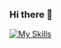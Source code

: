 ### Hi there 👋

<!--
**ggoulartm/ggoulartm** is a ✨ _special_ ✨ repository because its `README.md` (this file) appears on your GitHub profile.

Here are some ideas to get you started:

- 🔭 I’m currently working on ...
- 🌱 I’m currently learning ...
- 👯 I’m looking to collaborate on ...
- 🤔 I’m looking for help with ...
- 💬 Ask me about ...
- 📫 How to reach me: ...
- 😄 Pronouns: ...
- ⚡ Fun fact: ...
-->

[![My Skills](https://skillicons.dev/icons?i=js,html,css,py,c,cpp,discord,docker,git,github,grafana,linux,md,matlab,octave,raspberrypi,selenium,vercel,vscode,go&perline=5)](https://skillicons.dev)
